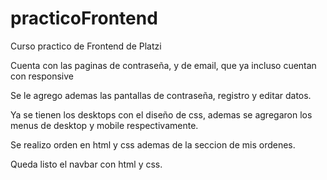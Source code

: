 # practicoFrontend
Curso practico de Frontend de Platzi

Cuenta con las paginas de contraseña, y de email, que ya incluso
cuentan con responsive

Se le agrego ademas las pantallas de contraseña, registro y 
editar datos.

Ya se tienen los desktops con el diseño de css, ademas se agregaron
los menus de desktop y mobile respectivamente.

Se realizo orden en html y css ademas de la seccion de mis ordenes.

Queda listo el navbar con html y css.
